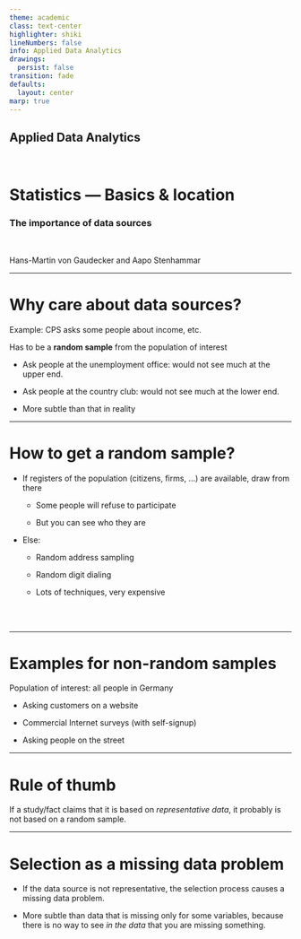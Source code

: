 ```yaml
---
theme: academic
class: text-center
highlighter: shiki
lineNumbers: false
info: Applied Data Analytics
drawings:
  persist: false
transition: fade
defaults:
  layout: center
marp: true
---
```


## Applied Data Analytics

<br>

# Statistics — Basics & location

### The importance of data sources

<br>

Hans-Martin von Gaudecker and Aapo Stenhammar

---

# Why care about data sources?

Example: CPS asks some people about income, etc.

Has to be a **random sample** from the population of interest

- Ask people at the unemployment office: would not see much at the upper end.

- Ask people at the country club: would not see much at the lower end.

- More subtle than that in reality

---

# How to get a random sample?

- If registers of the population (citizens, firms, ...) are available, draw from there

  - Some people will refuse to participate

  - But you can see who they are

- Else:

  - Random address sampling

  - Random digit dialing

  - Lots of techniques, very expensive

<br/>
<br/>

---

# Examples for non-random samples

Population of interest: all people in Germany

- Asking customers on a website

- Commercial Internet surveys (with self-signup)

- Asking people on the street

---

# Rule of thumb

If a study/fact claims that it is based on _representative data_, it probably is not
based on a random sample.

---

# Selection as a missing data problem

- If the data source is not representative, the selection process causes a missing data
  problem.

- More subtle than data that is missing only for some variables, because there is no way
  to see _in the data_ that you are missing something.
